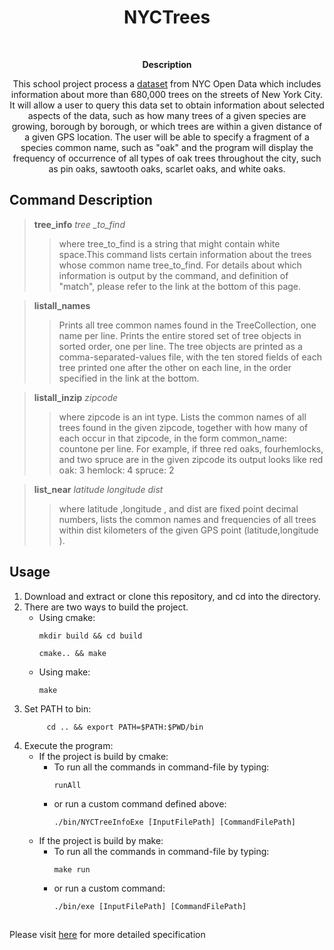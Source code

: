 <h1 align="center">NYCTrees</h1>
<br>
<p align="center"><strong>Description</strong>
<p align="center">This school project process a <a href="https://data.cityofnewyork.us/Environment/2015-Street-Tree-Census-Tree-Data/uvpi-gqnh">dataset</a> from NYC Open Data which includes information about more than 680,000 trees on the streets of New York City. It will allow a user to query this data set to obtain information about selected aspects of the data, such as how many trees of a given species are growing, borough by borough, or which trees are within a given distance of a given GPS
location. The user will be able to specify a fragment of a species common name, such as "oak" and the program will display the frequency of
occurrence of all types of oak trees throughout the city, such as pin oaks, sawtooth oaks, scarlet oaks, and white oaks. <p></p> 


<h2>Command Description</h2>

> **tree_info**  *tree _to_find* 
> > where tree_to_find is a string that might contain white space.This
> > command lists certain information about the trees whose common name
> > tree_to_find. For details about which information is output by the
> > command, and definition of "match", please refer to the link at the 
> > bottom of this page.

>  **listall_names** 
>  > Prints all tree common names found in the TreeCollection, one name
>  > per line. Prints the entire stored set of tree objects in sorted
>  > order, one per line. The tree objects are printed as a
>  > comma-separated-values file, with the ten stored fields of each
>  > tree printed one after the other on each line, in the order
>  > specified in the link at the bottom.
							
>  **listall_inzip**  *zipcode* 
> > where zipcode is an int type. Lists the common names of all trees
> > found in the given zipcode, together with how many of each occur in
> > that zipcode, in the form common_name: countone per line. For
> > example, if three red oaks, fourhemlocks, and two spruce are in the
> > given zipcode its output looks like	red oak: 3	hemlock: 4 spruce: 2

> **list_near**  *latitude*  *longitude*  *dist* 
> >where latitude ,longitude , and dist are fixed point decimal numbers,
> >lists the common names and frequencies of all trees within dist
> >kilometers of the given GPS point (latitude,longitude ).

<h2>Usage</h2>

1. Download and extract or clone this repository, and cd into the directory.
2. There are two ways to build the project.
    - Using cmake:
        ```shell
        mkdir build && cd build
        ```
        ```shell
        cmake.. && make
        ```
    - Using make:
        ```shell
        make
        ```
3. Set PATH to bin:
    ```shell
         cd .. && export PATH=$PATH:$PWD/bin
    ```
4. Execute the program:
    - If the project is build by cmake:
        - To run all the commands in command-file by typing:
            ```shell
            runAll
            ```
        - or run a custom command defined above:
            ``` shell
            ./bin/NYCTreeInfoExe [InputFilePath] [CommandFilePath]
            ```
    - If the project is build by make:
        - To run all the commands in command-file by typing:
            ```shell
            make run
            ```
        - or run a custom command:
            ```shell
            ./bin/exe [InputFilePath] [CommandFilePath]
            ```


<h2></h2> 
<p>Please
     visit <a
     href="http://www.compsci.hunter.cuny.edu/~sweiss/course_materials/csci335/assignments_s19/project1.pdf">
     here</a> for more detailed specification</p>

